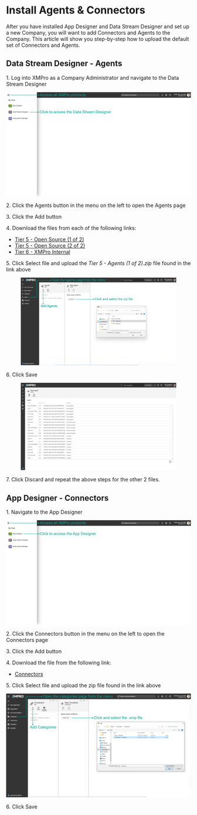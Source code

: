 # Install Agents & Connectors

After you have installed App Designer and Data Stream Designer and set up a new Company, you will want to add Connectors and Agents to the Company. This article will show you step-by-step how to upload the default set of Connectors and Agents.

## Data Stream Designer - Agents

1\. Log into XMPro as a Company Administrator and navigate to the Data Stream Designer

![](<../../.gitbook/assets/image (1469).png>)

2\. Click the Agents button in the menu on the left to open the Agents page

3\. Click the Add button

4\. Download the files from each of the following links:

* [Tier 5 - Open Source (1 of 2)](https://xmappstore.blob.core.windows.net/tier5/Tier%205%20-%20Agents%20\(1%20of%202\).zip)
* [Tier 5 - Open Source (2 of 2)](https://xmappstore.blob.core.windows.net/tier5/Tier%205%20-%20Agents%20\(2%20of%202\).zip)
* [Tier 6 - XMPro Internal](https://xmappstore.blob.core.windows.net/tier6/Tier%206%20-%20Agents.zip)

5\. Click Select file and upload the _Tier 5 - Agents (1 of 2).zip_ file found in the link above

<figure><img src="../../.gitbook/assets/Complete Installation - Add Agents - select file.png" alt=""><figcaption></figcaption></figure>

6\. Click Save

<figure><img src="../../.gitbook/assets/Complete Installation - Add Agents - see catrgories.png" alt=""><figcaption></figcaption></figure>

7\. Click Discard and repeat the above steps for the other 2 files.

## App Designer - Connectors

1\. Navigate to the App Designer

![](<../../.gitbook/assets/image (1152).png>)

2\. Click the Connectors button in the menu on the left to open the Connectors page

3\. Click the Add button

4\. Download the file from the following link:

* [Connectors](https://xmappstore.blob.core.windows.net/tier5/Tier%205%20%26%206%20-%20Connectors.zip)

5\. Click Select file and upload the zip file found in the link above

![](<../../.gitbook/assets/image (1661).png>)

6\. Click Save

